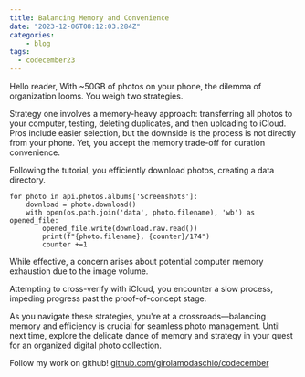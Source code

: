 ```yaml
---
title: Balancing Memory and Convenience
date: "2023-12-06T08:12:03.284Z"
categories:
    - blog
tags:
  - codecember23
---
```

Hello reader,
With ~50GB of photos on your phone, the dilemma of organization looms. You weigh two strategies.

Strategy one involves a memory-heavy approach: transferring all photos to your computer, testing, deleting duplicates, and then uploading to iCloud. 
Pros include easier selection, but the downside is the process is not directly from your phone. 
Yet, you accept the memory trade-off for curation convenience.

Following the tutorial, you efficiently download photos, creating a data directory. 

```
for photo in api.photos.albums['Screenshots']:
    download = photo.download()
    with open(os.path.join('data', photo.filename), 'wb') as opened_file:
        opened_file.write(download.raw.read())
        print(f"{photo.filename}, {counter}/174")
        counter +=1
```

While effective, a concern arises about potential computer memory exhaustion due to the image volume.

Attempting to cross-verify with iCloud, you encounter a slow process, impeding progress past the proof-of-concept stage.

As you navigate these strategies, you're at a crossroads—balancing memory and efficiency is crucial for seamless photo management. 
Until next time, explore the delicate dance of memory and strategy in your quest for an organized digital photo collection.

Follow my work on github!
[github.com/girolamodaschio/codecember](github.com/girolamodaschio/codecember)
